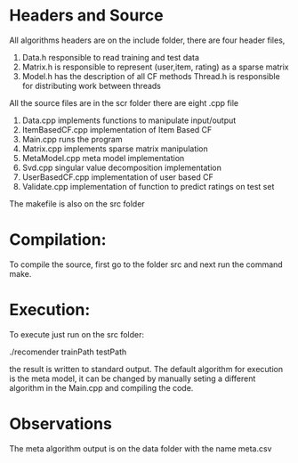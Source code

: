 # Headers and Source

All algorithms headers are on the include folder, 
there are four header files, 

1. Data.h responsible to read training and test data 
2. Matrix.h is responsible to represent (user,item, rating) as a sparse matrix 
3. Model.h has the description of all CF methods
Thread.h is responsible for distributing work between threads

All the source files are in the scr folder there are eight .cpp file
1. Data.cpp implements functions to manipulate input/output
2. ItemBasedCF.cpp implementation of Item Based CF
3. Main.cpp runs the program
4. Matrix.cpp implements sparse matrix manipulation
5. MetaModel.cpp  meta model implementation
6. Svd.cpp singular value decomposition implementation
7. UserBasedCF.cpp implementation of user based CF
8. Validate.cpp implementation of function to predict ratings on test set

The makefile is also on the src folder

# Compilation:
To compile the source, first go to the folder src and next run the command make. 

# Execution: 

To execute just run on the src folder:

./recomender trainPath testPath 

the result is written to standard output. The default algorithm for execution
is the meta model, it can be changed by manually seting a different algorithm
in the Main.cpp and compiling the code.


# Observations
The meta algorithm output is on the data folder with the name meta.csv
